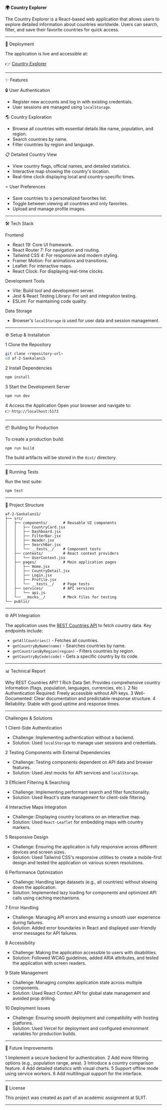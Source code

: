 **🌍 Country Explorer**

The Country Explorer is a React-based web application that allows users to explore detailed information about countries worldwide. Users can search, filter, and save their favorite countries for quick access.

---

🚀 Deployment

The application is live and accessible at:

👉 [Country Explorer](https://country-explorer-psi.vercel.app/)

---

✨ Features

🔒 User Authentication
- Register new accounts and log in with existing credentials.
- User sessions are managed using `localStorage`.

🌎 Country Exploration
- Browse all countries with essential details like name, population, and region.
- Search countries by name.
- Filter countries by region and language.

📋 Detailed Country View
- View country flags, official names, and detailed statistics.
- Interactive map showing the country's location.
- Real-time clock displaying local and country-specific times.

⭐ User Preferences
- Save countries to a personalized favorites list.
- Toggle between viewing all countries and only favorites.
- Upload and manage profile images.

---

🛠️ Tech Stack

Frontend
- React 19: Core UI framework.
- React Router 7: For navigation and routing.
- Tailwind CSS 4: For responsive and modern styling.
- Framer Motion: For animations and transitions.
- Leaflet: For interactive maps.
- React Clock: For displaying real-time clocks.

Development Tools
- Vite: Build tool and development server.
- Jest & React Testing Library: For unit and integration testing.
- ESLint: For maintaining code quality.

Data Storage
- Browser's `localStorage` is used for user data and session management.

---

⚙️ Setup & Installation

1️ Clone the Repository
```bash
git clone <repository-url>
cd af-2-SankalaniS
```

2️ Install Dependencies
```bash
npm install
```

3️ Start the Development Server
```bash
npm run dev
```

4️ Access the Application
Open your browser and navigate to:  
👉 `http://localhost:5173`

---

📦 Building for Production

To create a production build:
```bash
npm run build
```
The build artifacts will be stored in the `dist/` directory.

---

🧪 Running Tests

Run the test suite:
```bash
npm test
```

---

📂 Project Structure

```
af-2-SankalaniS/
├── src/
│   ├── components/       # Reusable UI components
│   │   ├── CountryCard.jsx
│   │   ├── Dashboard.jsx
│   │   ├── FilterBar.jsx
│   │   ├── Header.jsx
│   │   ├── SearchBar.jsx
│   │   └── __tests__/    # Component tests
│   ├── contexts/         # React context providers
│   │   └── UserContext.jsx
│   ├── pages/            # Main application pages
│   │   ├── Home.jsx
│   │   ├── CountryDetail.jsx
│   │   ├── Login.jsx
│   │   ├── Profile.jsx
│   │   └── __tests__/    # Page tests
│   ├── services/         # API services
│   │   └── api.js
│   └── __mocks__/        # Mock files for testing
└── public/
```

---

🌐 API Integration

The application uses the [REST Countries API](https://restcountries.com/v3.1) to fetch country data. Key endpoints include:

- `getAllCountries()` - Fetches all countries.
- `getCountryByName(name)` - Searches countries by name.
- `getCountriesByRegion(region)` - Filters countries by region.
- `getCountryByCode(code)` - Gets a specific country by its code.

---

📊 Technical Report

Why REST Countries API?
1 Rich Data Set: Provides comprehensive country information (flags, population, languages, currencies, etc.).
2 No Authentication Required: Freely accessible without API keys.
3 Well-Documented: Clear documentation and predictable response structure.
4 Reliability: Stable with good uptime and response times.

---

Challenges & Solutions

1️ Client-Side Authentication
- Challenge: Implementing authentication without a backend.
- Solution: Used `localStorage` to manage user sessions and credentials.

2️ Testing Components with External Dependencies
- Challenge: Testing components dependent on API data and browser features.
- Solution: Used Jest mocks for API services and `localStorage`.

3️ Efficient Filtering & Searching
- Challenge: Implementing performant search and filter functionality.
- Solution: Used React's state management for client-side filtering.

4️ Interactive Maps Integration
- Challenge: Displaying country locations on an interactive map.
- Solution: Used `React-Leaflet` for embedding maps with country markers.

5️ Responsive Design
- Challenge: Ensuring the application is fully responsive across different devices and screen sizes.
- Solution: Used Tailwind CSS's responsive utilities to create a mobile-first design and tested the application on various screen resolutions.

6️ Performance Optimization
- Challenge: Handling large datasets (e.g., all countries) without slowing down the application.
- Solution: Implemented lazy loading for components and optimized API calls using caching mechanisms.

7️ Error Handling
- Challenge: Managing API errors and ensuring a smooth user experience during failures.
- Solution: Added error boundaries in React and displayed user-friendly error messages for API failures.

8️ Accessibility
- Challenge: Making the application accessible to users with disabilities.
- Solution: Followed WCAG guidelines, added ARIA attributes, and tested the application with screen readers.

9️ State Management
- Challenge: Managing complex application state across multiple components.
- Solution: Used React Context API for global state management and avoided prop drilling.

10 Deployment Issues
- Challenge: Ensuring smooth deployment and compatibility with hosting platforms.
- Solution: Used Vercel for deployment and configured environment variables for production builds.

---

🚀 Future Improvements

1 Implement a secure backend for authentication.
2 Add more filtering options (e.g., population range, area).
3 Introduce a country comparison feature.
4 Add detailed statistics with visual charts.
5 Support offline mode using service workers.
6 Add multilingual support for the interface.

---

📜 License

This project was created as part of an academic assignment at SLIIT.

---